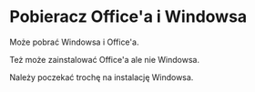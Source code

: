 Pobieracz Office'a i Windowsa
=============================

  

Może pobrać Windowsa i Office'a.

Też może zainstalować Office'a ale nie Windowsa.

Należy poczekać trochę na instalację Windowsa.
